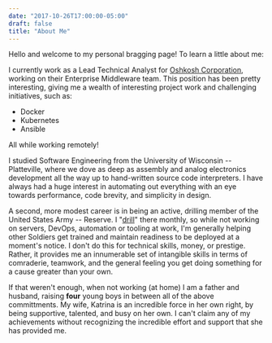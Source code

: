 ```yaml
---
date: "2017-10-26T17:00:00-05:00"
draft: false
title: "About Me"
---
```


Hello and welcome to my personal bragging page! To learn a little about me:

I currently work as a Lead Technical Analyst for [Oshkosh Corporation][1], working on their
Enterprise Middleware team.  This position has been pretty interesting, giving me a wealth
of interesting project work and challenging initiatives, such as:

* Docker
* Kubernetes
* Ansible

All while working remotely!

I studied Software Engineering from the University of Wisconsin --
Platteville, where we dove as deep as assembly and analog electronics
development all the way up to hand-written source code interpreters. I have
always had a huge interest in automating out everything with an eye towards
performance, code brevity, and simplicity in design.

A second, more modest career is in being an active, drilling member of the
United States Army -- Reserve. I "[drill][2]" there monthly, so while not
working on servers, DevOps, automation or tooling at work, I'm generally
helping other Soldiers get trained and maintain readiness to be deployed at a
moment's notice. I don't do this for technical skills, money, or prestige.
Rather, it provides me an innumerable set of intangible skills in terms of
comraderie, teamwork, and the general feeling you get doing something for a
cause greater than your own.

If that weren't enough, when not working (at home) I am a father and husband,
raising **four** young boys in between all of the above committments. My
wife, Katrina is an incredible force in her own right, by being supportive,
talented, and busy on her own. I can't claim any of my achievements without
recognizing the incredible effort and support that she has provided me.

[1]: https://www.oshkoshcorp.com/about/index.html
[2]: https://encyclopedia.thefreedictionary.com/Battle+Assembly